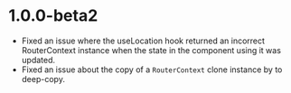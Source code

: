 # 1.0.0-beta2
- Fixed an issue where the useLocation hook returned an incorrect RouterContext instance when the state in the component using it was updated.
- Fixed an issue about the copy of a `RouterContext` clone instance by to deep-copy.